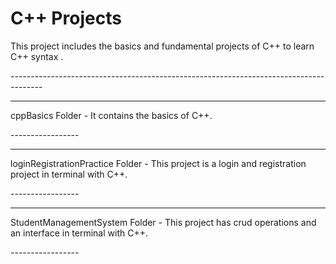 # C++ Projects

<p>This project includes the basics and fundamental projects of C++ to learn C++ syntax .</p>
--------------------------------------------------------------------------------------

-----------------
<p>cppBasics Folder - It contains the basics of C++.</p>
-----------------

-----------------
<p>loginRegistrationPractice Folder - This project is a login and registration project in terminal with C++.</p>
-----------------

-----------------
<p>StudentManagementSystem Folder - This project has crud operations and an interface in terminal with C++.</p>
-----------------

